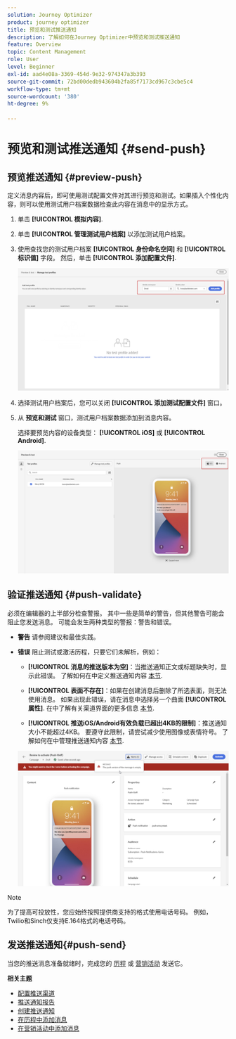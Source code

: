 ```yaml
---
solution: Journey Optimizer
product: journey optimizer
title: 预览和测试推送通知
description: 了解如何在Journey Optimizer中预览和测试推送通知
feature: Overview
topic: Content Management
role: User
level: Beginner
exl-id: aad4e08a-3369-454d-9e32-974347a3b393
source-git-commit: 72bd00dedb943604b2fa85f7173cd967c3cbe5c4
workflow-type: tm+mt
source-wordcount: '380'
ht-degree: 9%

---
```


# 预览和测试推送通知 {#send-push}

## 预览推送通知 {#preview-push}

定义消息内容后，即可使用测试配置文件对其进行预览和测试。如果插入个性化内容，则可以使用测试用户档案数据检查此内容在消息中的显示方式。

1. 单击 **[!UICONTROL 模拟内容]**.

1. 单击 **[!UICONTROL 管理测试用户档案]** 以添加测试用户档案。

1. 使用查找您的测试用户档案 **[!UICONTROL 身份命名空间]** 和 **[!UICONTROL 标识值]** 字段。 然后，单击 **[!UICONTROL 添加配置文件]**.

   ![](assets/push_preview_1.png)

1. 选择测试用户档案后，您可以关闭 **[!UICONTROL 添加测试配置文件]** 窗口。

1. 从 **预览和测试** 窗口，测试用户档案数据添加到消息内容。

   选择要预览内容的设备类型： **[!UICONTROL iOS]** 或 **[!UICONTROL Android]**.

   ![](assets/push_preview_3.png)

## 验证推送通知 {#push-validate}


必须在编辑器的上半部分检查警报。 其中一些是简单的警告，但其他警告可能会阻止您发送消息。 可能会发生两种类型的警报：警告和错误。

* **警告** 请参阅建议和最佳实践。

* **错误** 阻止测试或激活历程，只要它们未解析，例如：

   * **[!UICONTROL 消息的推送版本为空]**：当推送通知正文或标题缺失时，显示此错误。 了解如何在中定义推送通知内容 [本节](create-push.md).

   * **[!UICONTROL 表面不存在]**：如果在创建消息后删除了所选表面，则无法使用消息。 如果出现此错误，请在消息中选择另一个曲面 **[!UICONTROL 属性]**. 在中了解有关渠道界面的更多信息 [本节](../configuration/channel-surfaces.md).

   * **[!UICONTROL 推送iOS/Android有效负载已超出4KB的限制]**：推送通知大小不能超过4KB。 要遵守此限制，请尝试减少使用图像或表情符号。 了解如何在中管理推送通知内容 [本节](../push/create-push.md).

  ![](assets/push_alert.png)


>[!NOTE]
>
> 为了提高可投放性，您应始终按照提供商支持的格式使用电话号码。 例如，Twilio和Sinch仅支持E.164格式的电话号码。

## 发送推送通知{#push-send}

当您的推送消息准备就绪时，完成您的 [历程](../building-journeys/journey-gs.md) 或 [营销活动](../campaigns/create-campaign.md) 发送它。

**相关主题**

* [配置推送渠道](push-configuration.md)
* [推送通知报告](../reports/journey-global-report.md#push-global)
* [创建推送通知](create-push.md)
* [在历程中添加消息](../building-journeys/journeys-message.md)
* [在营销活动中添加消息](../campaigns/create-campaign.md)

